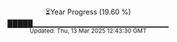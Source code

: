 <p align="center">
⏳Year Progress (19.60 %) <br>
█████▁▁▁▁▁▁▁▁▁▁▁▁▁▁▁▁▁▁▁▁▁▁▁▁▁ <br>
<sub>Updated: Thu, 13 Mar 2025 12:43:30 GMT</sub>
</p>

